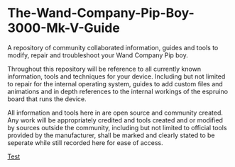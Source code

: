 # The-Wand-Company-Pip-Boy-3000-Mk-V-Guide
A repository of community collaborated information, guides and tools to modify, repair and troubleshoot your Wand Company Pip boy. 

Throughout this repository will be reference to all currently known information, tools and techniques for your device. Including but not limited to repair for the internal operating system, guides to add custom files and animations and in depth references to the internal workings of the espruino board that runs the device.

All information and tools here in are open source and community created. Any work will be appropriately credited and tools created and or modified by sources outside the community, including but not limited to official tools provided by the manufacturer, shall be marked and clearly stated to be seperate while still recorded here for ease of access.

[Test](https://drive.google.com/drive/folders/1zgNKIpcHAw1kOLcdaYQV6leDRjtZrgZ8?usp=share_link)
